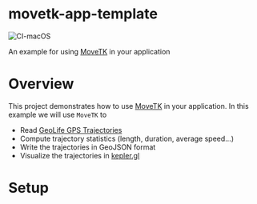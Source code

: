 # movetk-app-template
![CI-macOS](https://github.com/aniketmitra001/movetk-app-template/workflows/CI-macOS/badge.svg?branch=master&event=push)

An example for using [MoveTK](https://github.com/heremaps/movetk) in your application

# Overview

This project demonstrates how to use [MoveTK](https://github.com/heremaps/movetk) in your application. In this example we will use `MoveTK` to 

  - Read [GeoLife GPS Trajectories](https://www.microsoft.com/en-us/download/details.aspx?id=52367&from=https%3A%2F%2Fresearch.microsoft.com%2Fen-us%2Fdownloads%2Fb16d359d-d164-469e-9fd4-daa38f2b2e13%2F)
  - Compute trajectory statistics (length, duration, average speed...)
  - Write the trajectories in GeoJSON format
  - Visualize the trajectories in [kepler.gl](https://kepler.gl/)

# Setup


  
